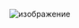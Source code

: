 
![изображение](https://user-images.githubusercontent.com/69160992/198068546-bbba9e45-8c35-4be4-a200-c058e4b04a0d.png)

